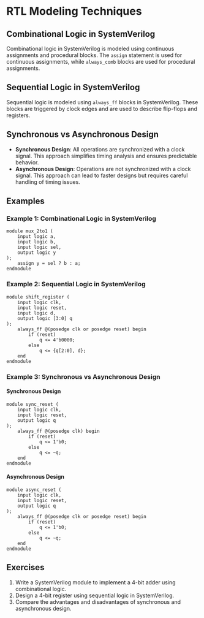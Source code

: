 # RTL Modeling Techniques

## Combinational Logic in SystemVerilog
Combinational logic in SystemVerilog is modeled using continuous assignments and procedural blocks. The `assign` statement is used for continuous assignments, while `always_comb` blocks are used for procedural assignments.

## Sequential Logic in SystemVerilog
Sequential logic is modeled using `always_ff` blocks in SystemVerilog. These blocks are triggered by clock edges and are used to describe flip-flops and registers.

## Synchronous vs Asynchronous Design
- **Synchronous Design**: All operations are synchronized with a clock signal. This approach simplifies timing analysis and ensures predictable behavior.
- **Asynchronous Design**: Operations are not synchronized with a clock signal. This approach can lead to faster designs but requires careful handling of timing issues.

## Examples

### Example 1: Combinational Logic in SystemVerilog
```SV
module mux_2to1 (
    input logic a,
    input logic b,
    input logic sel,
    output logic y
);
    assign y = sel ? b : a;
endmodule
```

### Example 2: Sequential Logic in SystemVerilog
```SV
module shift_register (
    input logic clk,
    input logic reset,
    input logic d,
    output logic [3:0] q
);
    always_ff @(posedge clk or posedge reset) begin
        if (reset)
            q <= 4'b0000;
        else
            q <= {q[2:0], d};
    end
endmodule
```

### Example 3: Synchronous vs Asynchronous Design
#### Synchronous Design
```SV
module sync_reset (
    input logic clk,
    input logic reset,
    output logic q
);
    always_ff @(posedge clk) begin
        if (reset)
            q <= 1'b0;
        else
            q <= ~q;
    end
endmodule
```

#### Asynchronous Design
```SV
module async_reset (
    input logic clk,
    input logic reset,
    output logic q
);
    always_ff @(posedge clk or posedge reset) begin
        if (reset)
            q <= 1'b0;
        else
            q <= ~q;
    end
endmodule
```

## Exercises

1. Write a SystemVerilog module to implement a 4-bit adder using combinational logic.
2. Design a 4-bit register using sequential logic in SystemVerilog.
3. Compare the advantages and disadvantages of synchronous and asynchronous design.
